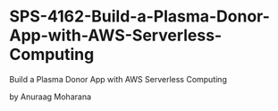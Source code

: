 # SPS-4162-Build-a-Plasma-Donor-App-with-AWS-Serverless-Computing
Build a Plasma Donor App with AWS Serverless Computing

by Anuraag Moharana
